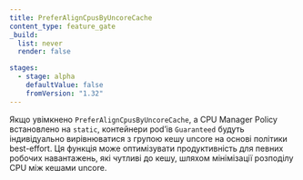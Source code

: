 ```yaml
---
title: PreferAlignCpusByUncoreCache
content_type: feature_gate
_build:
  list: never
  render: false

stages:
  - stage: alpha
    defaultValue: false
    fromVersion: "1.32"
---
```


Якщо увімкнено `PreferAlignCpusByUncoreCache`, а CPU Manager Policy встановлено на `static`, контейнери podʼів `Guaranteed` будуть індивідуально вирівнюватися з групою кешу uncore на основі політики best-effort. Ця функція може оптимізувати продуктивність для певних робочих навантажень, які чутливі до кешу, шляхом мінімізації розподілу CPU між кешами uncore.
